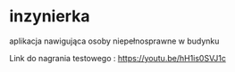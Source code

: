# inzynierka
aplikacja nawigująca osoby niepełnosprawne w budynku 

Link do nagrania testowego :  https://youtu.be/hH1is0SVJ1c
